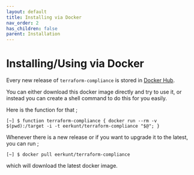 ```yaml
---
layout: default
title: Installing via Docker
nav_order: 2
has_children: false
parent: Installation
---
```


# Installing/Using via Docker

Every new release of `terraform-compliance` is stored in [Docker Hub](https://hub.docker.com/r/eerkunt/terraform-compliance/). 

You can either download this docker image directly and try to use it, or instead you can create a shell command 
to do this for you easily.

Here is the function for that ;

```shell
[~] $ function terraform-compliance { docker run --rm -v $(pwd):/target -i -t eerkunt/terraform-compliance "$@"; }
```

Whenever there is a new release or if you want to upgrade it to the latest, you can run ;

```shell
[~] $ docker pull eerkunt/terraform-compliance
```

which will download the latest docker image.
